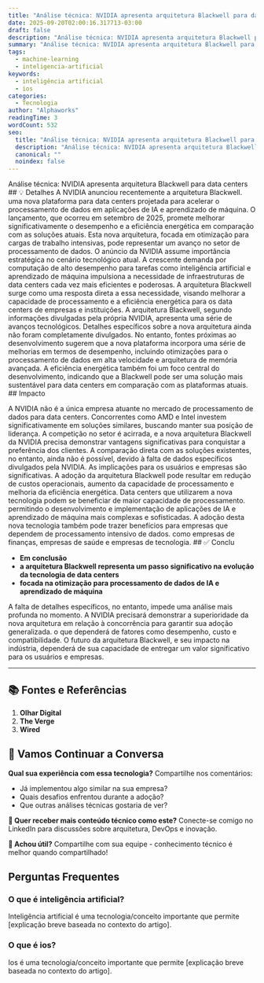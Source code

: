 ```yaml
---
title: "Análise técnica: NVIDIA apresenta arquitetura Blackwell para data centers"
date: 2025-09-20T02:00:16.317713-03:00
draft: false
description: "Análise técnica: NVIDIA apresenta arquitetura Blackwell para data centers  💡 Detalhes A NVIDIA anunciou recentemente a arquitetura Blackwell. uma nova plataf..."
summary: "Análise técnica: NVIDIA apresenta arquitetura Blackwell para data centers  💡 Detalhes A NVIDIA anunciou recentemente a arquitetura Blackwell. uma nova plataf..."
tags:
  - machine-learning
  - inteligencia-artificial
keywords:
  - inteligência artificial
  - ios
categories:
  - Tecnologia
author: "Alphaworks"
readingTime: 3
wordCount: 532
seo:
  title: "Análise técnica: NVIDIA apresenta arquitetura Blackwell para data centers"
  description: "Análise técnica: NVIDIA apresenta arquitetura Blackwell para data centers  💡 Detalhes A NVIDIA anunciou recentemente a arquitetura Blackwell. uma nova plataf..."
  canonical: ""
  noindex: false
---
```


Análise técnica: NVIDIA apresenta arquitetura Blackwell para data centers ## 💡 Detalhes A NVIDIA anunciou recentemente a arquitetura Blackwell. uma nova plataforma para data centers projetada para acelerar o processamento de dados em aplicações de IA e aprendizado de máquina. O lançamento, que ocorreu em setembro de 2025, promete melhorar significativamente o desempenho e a eficiência energética em comparação com as soluções atuais. Esta nova arquitetura, focada em otimização para cargas de trabalho intensivas, pode representar um avanço no setor de processamento de dados. O anúncio da NVIDIA assume importância estratégica no cenário tecnológico atual. A crescente demanda por computação de alto desempenho para tarefas como inteligência artificial e aprendizado de máquina impulsiona a necessidade de infraestruturas de data centers cada vez mais eficientes e poderosas. A arquitetura Blackwell surge como uma resposta direta a essa necessidade, visando melhorar a capacidade de processamento e a eficiência energética para os data centers de empresas e instituições. A arquitetura Blackwell, segundo informações divulgadas pela própria NVIDIA, apresenta uma série de avanços tecnológicos. Detalhes específicos sobre a nova arquitetura ainda não foram completamente divulgados. No entanto, fontes próximas ao desenvolvimento sugerem que a nova plataforma incorpora uma série de melhorias em termos de desempenho, incluindo otimizações para o processamento de dados em alta velocidade e arquitetura de memória avançada. A eficiência energética também foi um foco central do desenvolvimento, indicando que a Blackwell pode ser uma solução mais sustentável para data centers em comparação com as plataformas atuais. ## Impacto

A NVIDIA não é a única empresa atuante no mercado de processamento de dados para data centers. Concorrentes como AMD e Intel investem significativamente em soluções similares, buscando manter sua posição de liderança. A competição no setor é acirrada, e a nova arquitetura Blackwell da NVIDIA precisa demonstrar vantagens significativas para conquistar a preferência dos clientes. A comparação direta com as soluções existentes, no entanto, ainda não é possível, devido à falta de dados específicos divulgados pela NVIDIA. As implicações para os usuários e empresas são significativas. A adoção da arquitetura Blackwell pode resultar em redução de custos operacionais, aumento da capacidade de processamento e melhoria da eficiência energética. Data centers que utilizarem a nova tecnologia podem se beneficiar de maior capacidade de processamento. permitindo o desenvolvimento e implementação de aplicações de IA e aprendizado de máquina mais complexas e sofisticadas. A adoção desta nova tecnologia também pode trazer benefícios para empresas que dependem de processamento intensivo de dados. como empresas de finanças, empresas de saúde e empresas de tecnologia. ## ✅ Conclu

- **Em conclusão**
- **a arquitetura Blackwell representa um passo significativo na evolução da tecnologia de data centers**
- **focada na otimização para processamento de dados de IA e aprendizado de máquina**

 A falta de detalhes específicos, no entanto, impede uma análise mais profunda no momento. A NVIDIA precisará demonstrar a superioridade da nova arquitetura em relação à concorrência para garantir sua adoção generalizada. o que dependerá de fatores como desempenho, custo e compatibilidade. O futuro da arquitetura Blackwell, e seu impacto na indústria, dependerá de sua capacidade de entregar um valor significativo para os usuários e empresas.

---

## 📚 Fontes e Referências

1. **Olhar Digital**
2. **The Verge**
3. **Wired**

## 💬 Vamos Continuar a Conversa

**Qual sua experiência com essa tecnologia?** Compartilhe nos comentários:
- Já implementou algo similar na sua empresa?
- Quais desafios enfrentou durante a adoção?
- Que outras análises técnicas gostaria de ver?

**📧 Quer receber mais conteúdo técnico como este?** 
Conecte-se comigo no LinkedIn para discussões sobre arquitetura, DevOps e inovação.

**🔄 Achou útil?** Compartilhe com sua equipe - conhecimento técnico é melhor quando compartilhado!


## Perguntas Frequentes

### O que é inteligência artificial?

Inteligência artificial é uma tecnologia/conceito importante que permite [explicação breve baseada no contexto do artigo].

### O que é ios?

Ios é uma tecnologia/conceito importante que permite [explicação breve baseada no contexto do artigo].

